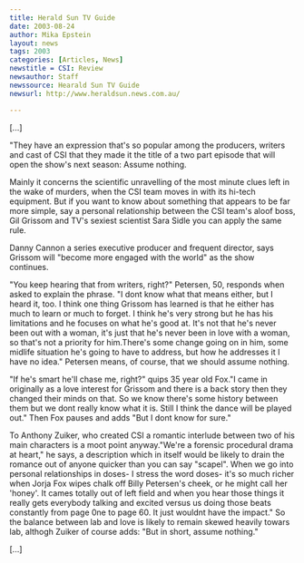 ```yaml
---
title: Herald Sun TV Guide
date: 2003-08-24
author: Mika Epstein
layout: news
tags: 2003
categories: [Articles, News]
newstitle = CSI: Review  
newsauthor: Staff  
newssource: Hearald Sun TV Guide  
newsurl: http://www.heraldsun.news.com.au/  

---
```


[...]

"They have an expression that's so popular among the producers, writers and cast of CSI that they made it the title of a two part episode that will open the show's next season: Assume nothing. 

Mainly it concerns the scientific unravelling of the most minute clues left in the wake of murders, when the CSI team moves in with its hi-tech equipment. But if you want to know about something that appears to be far more simple, say a personal relationship between the CSI team's aloof boss, Gil Grissom and TV's sexiest scientist Sara Sidle you can apply the same rule. 

Danny Cannon a series executive producer and frequent director, says Grissom will "become more engaged with the world" as the show continues. 

"You keep hearing that from writers, right?" Petersen, 50, responds when asked to explain the phrase. "I dont know what that means either, but I heard it, too. I think one thing Grissom has learned is that he either has much to learn or much to forget. I think he's very strong but he has his limitations and he focuses on what he's good at. It's not that he's never been out with a woman, it's just that he's never been in love with a woman, so that's not a priority for him.There's some change going on in him, some midlife situation he's going to have to address, but how he addresses it I have no idea." Petersen means, of course, that we should assume nothing. 

"If he's smart he'll chase me, right?" quips 35 year old Fox."I came in originally as a love interest for Grissom and there is a back story then they changed their minds on that. So we know there's some history between them but we dont really know what it is. Still I think the dance will be played out." Then Fox pauses and adds "But I dont know for sure." 

To Anthony Zuiker, who created CSI a romantic interlude between two of his main characters is a moot point anyway."We're a forensic procedural drama at heart," he says, a description which in itself would be likely to drain the romance out of anyone quicker than you can say "scapel". When we go into personal relationships in doses- I stress the word doses- it's so much richer when Jorja Fox wipes chalk off Billy Petersen's cheek, or he might call her 'honey'. It cames totally out of left field and when you hear those things it really gets everybody talking and excited versus us doing those beats constantly from page 0ne to page 60. It just wouldnt have the impact." So the balance between lab and love is likely to remain skewed heavily towars lab, althogh Zuiker of course adds: "But in short, assume nothing." 

[...]

